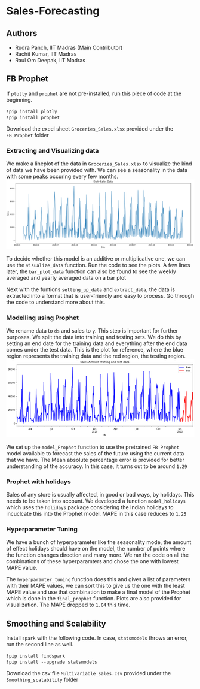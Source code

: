 # Sales-Forecasting

## Authors
- Rudra Panch, IIT Madras (Main Contributor)
- Rachit Kumar, IIT Madras
- Raul Om Deepak, IIT Madras

## FB Prophet
If `plotly` and `prophet` are not pre-installed, run this piece of code at the beginning.
```
!pip install plotly
!pip install prophet
```
Download the excel sheet `Groceries_Sales.xlsx` provided under the `FB_Prophet` folder

### Extracting and Visualizing data

We make a lineplot of the data in `Groceries_Sales.xlsx` to visualize the kind of data we have been provided with. We can see a seasonality in the data with some peaks occuring every few months.
![Data Lineplot](images/lineplot.png)

To decide whether this model is an additive or multiplicative one, we can use the `visualize_data` function. Run the code to see the plots. A few lines later, the `bar_plot_data` function can also be found to see the weekly averaged and yearly averaged data on a bar plot

Next with the funtions `setting_up_data` and `extract_data`, the data is extracted into a format that is user-friendly and easy to process. Go through the code to understand more about this.

### Modelling using Prophet

We rename data to `ds` and sales to `y`. This step is important for further purposes. We split the data into training and testing sets. We do this by setting an end date for the training data and everything after the end data comes under the test data. This is the plot for reference, where the blue region represents the training data and the red region, the testing region. 
![Training and testing data plot](images/Train_and_test_plot.png)

We set up the `model_Prophet` function to use the pretrained `FB Prophet` model available to forecast the sales of the future using the current data that we have. The Mean absolute percentage error is provided for better understanding of the accuracy. In this case, it turns out to be around `1.29`

### Prophet with holidays

Sales of any store is usually affected, in good or bad ways, by holidays. This needs to be taken into account. We developed a function `model_holidays` which uses the `holidays` package considering the Indian holidays to incuclcate this into the Prophet model. MAPE in this case reduces to `1.25`

### Hyperparameter Tuning

We have a bunch of hyperparameter like the seasonality mode, the amount of effect holidays should have on the model, the number of points where the function changes direction and many more. We ran the code on all the combinations of these hyperparamters and chose the one with lowest MAPE value.

The `hyperparamter_tuning` function does this and gives a list of parameters with their MAPE values, we can sort this to give us the one with the least MAPE value and use that combination to make a final model of the Prophet which is done in the `final_prophet` function. Plots are also provided for visualization. The MAPE dropped to `1.04` this time.


## Smoothing and Scalability

Install `spark` with the following code. In case, `statsmodels` throws an error, run the second line as well.
```
!pip install findspark
!pip install --upgrade statsmodels
```
Download the csv file `Multivariable_sales.csv` provided under the `Smoothing_scalability` folder
